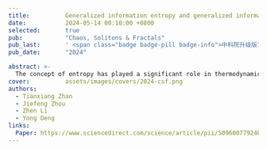 ```yaml
---
title:          Generalized information entropy and generalized information dimension
date:           2024-05-14 00:10:00 +0800
selected:       true
pub:            "Chaos, Solitons & Fractals"
pub_last:       ' <span class="badge badge-pill badge-info">中科院升级版1区</span>'
pub_date:       "2024"

abstract: >-
  The concept of entropy has played a significant role in thermodynamics and information theory, and is also a current research hotspot. Information entropy, as a measure of information, has many different forms, such as Shannon entropy and Deng entropy, but there is no unified interpretation of information from a measurement perspective. To address this issue, this article proposes Generalized Information Entropy (GIE) that unifies entropies based on mass function. Meanwhile, GIE establishes the relationship between entropy, fractal dimension, and number of events. Therefore, Generalized Information Dimension (GID) has been proposed, which extends the definition of information dimension from probability to mass fusion. GIE plays a role in approximation calculation and coding systems. In the application of coding, information from the perspective of GIE exhibits a certain degree of particle nature that the same event can have different representational states, similar to the number of microscopic states in Boltzmann entropy.
cover:          assets/images/covers/2024-csf.png
authors:
  - Tianxiang Zhan
  - Jiefeng Zhou
  - Zhen Li
  - Yong Deng
links:
  Paper: https://www.sciencedirect.com/science/article/pii/S0960077924005289
---
```

